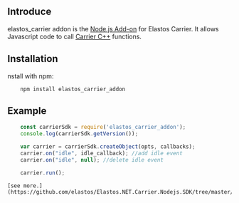 
## Introduce
elastos_carrier addon is the [Node.js Add-on](https://nodeaddons.com/) for Elastos Carrier. It allows Javascript code to call [Carrier C++](https://github.com/elastos/Elastos.NET.Carrier.Native.SDK) functions.

## Installation
nstall with npm:
```shell
    npm install elastos_carrier_addon
```
## Example
```javascript
    const carrierSdk = require('elastos_carrier_addon');
    console.log(carrierSdk.getVersion());

    var carrier = carrierSdk.createObject(opts, callbacks);
    carrier.on("idle", idle_callback); //add idle event
    carrier.on("idle", null); //delete idle event

    carrier.run();
```

    [see more.](https://github.com/elastos/Elastos.NET.Carrier.Nodejs.SDK/tree/master/example/demo)



